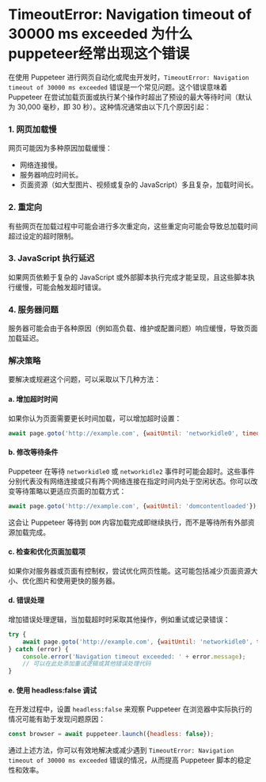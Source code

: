 # TimeoutError: Navigation timeout of 30000 ms exceeded   为什么puppeteer经常出现这个错误


在使用 Puppeteer 进行网页自动化或爬虫开发时，`TimeoutError: Navigation timeout of 30000 ms exceeded` 错误是一个常见问题。这个错误意味着 Puppeteer 在尝试加载页面或执行某个操作时超出了预设的最大等待时间（默认为 30,000 毫秒，即 30 秒）。这种情况通常由以下几个原因引起： 

### 1. 网页加载慢
网页可能因为多种原因加载缓慢：
- 网络连接慢。
- 服务器响应时间长。
- 页面资源（如大型图片、视频或复杂的 JavaScript）多且复杂，加载时间长。

### 2. 重定向
有些网页在加载过程中可能会进行多次重定向，这些重定向可能会导致总加载时间超过设定的超时限制。

### 3. JavaScript 执行延迟
如果网页依赖于复杂的 JavaScript 或外部脚本执行完成才能呈现，且这些脚本执行缓慢，可能会触发超时错误。

### 4. 服务器问题
服务器可能会由于各种原因（例如高负载、维护或配置问题）响应缓慢，导致页面加载延迟。

### 解决策略
要解决或规避这个问题，可以采取以下几种方法：

#### a. 增加超时时间
如果你认为页面需要更长时间加载，可以增加超时设置：
```javascript
await page.goto('http://example.com', {waitUntil: 'networkidle0', timeout: 60000}); // 设置超时时间为60秒
```

#### b. 修改等待条件
Puppeteer 在等待 `networkidle0` 或 `networkidle2` 事件时可能会超时。这些事件分别代表没有网络连接或只有两个网络连接在指定时间内处于空闲状态。你可以改变等待策略以更适应页面的加载方式：
```javascript
await page.goto('http://example.com', {waitUntil: 'domcontentloaded'});
```
这会让 Puppeteer 等待到 `DOM` 内容加载完成即继续执行，而不是等待所有外部资源加载完成。

#### c. 检查和优化页面加载项
如果你对服务器或页面有控制权，尝试优化网页性能。这可能包括减少页面资源大小、优化图片和使用更快的服务器。

#### d. 错误处理
增加错误处理逻辑，当加载超时时采取其他操作，例如重试或记录错误：
```javascript
try {
    await page.goto('http://example.com', {waitUntil: 'networkidle0', timeout: 30000});
} catch (error) {
    console.error('Navigation timeout exceeded: ' + error.message);
    // 可以在此处添加重试逻辑或其他错误处理代码
}
```

#### e. 使用 headless:false 调试
在开发过程中，设置 `headless:false` 来观察 Puppeteer 在浏览器中实际执行的情况可能有助于发现问题原因：
```javascript
const browser = await puppeteer.launch({headless: false});
```

通过上述方法，你可以有效地解决或减少遇到 `TimeoutError: Navigation timeout of 30000 ms exceeded` 错误的情况，从而提高 Puppeteer 脚本的稳定性和效率。 
